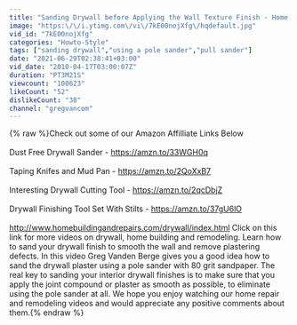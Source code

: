 ```yaml
---
title: "Sanding Drywall before Applying the Wall Texture Finish - Home Building and Remodeling Advice"
image: "https:\/\/i.ytimg.com\/vi\/7kE00nojXfg\/hqdefault.jpg"
vid_id: "7kE00nojXfg"
categories: "Howto-Style"
tags: ["sanding drywall","using a pole sander","pull sander"]
date: "2021-06-29T02:38:41+03:00"
vid_date: "2010-04-17T03:00:07Z"
duration: "PT3M21S"
viewcount: "100623"
likeCount: "52"
dislikeCount: "38"
channel: "gregvancom"
---
```

{% raw %}Check out some of our Amazon Affilliate Links Below<br /><br />Dust Free Drywall Sander - <a rel="nofollow" target="blank" href="https://amzn.to/33WGH0q">https://amzn.to/33WGH0q</a><br /><br />Taping Knifes and Mud Pan - <a rel="nofollow" target="blank" href="https://amzn.to/2QoXxB7">https://amzn.to/2QoXxB7</a><br /><br />Interesting Drywall Cutting Tool - <a rel="nofollow" target="blank" href="https://amzn.to/2qcDbjZ">https://amzn.to/2qcDbjZ</a><br /><br />Drywall Finishing Tool Set With Stilts - <a rel="nofollow" target="blank" href="https://amzn.to/37gU6lO">https://amzn.to/37gU6lO</a><br /><br /><a rel="nofollow" target="blank" href="http://www.homebuildingandrepairs.com/drywall/index.html">http://www.homebuildingandrepairs.com/drywall/index.html</a> Click on this link for more videos on drywall, home building and remodeling. Learn how to sand your drywall finish to smooth the wall and remove plastering defects.  In this video Greg Vanden Berge gives you a good idea how to sand the drywall plaster using a pole sander with 80 grit sandpaper.  The real key to sanding your interior drywall finishes is to make sure that you apply the joint compound or plaster as smooth as possible, to eliminate using the pole sander at all.  We hope you enjoy watching our home repair and remodeling videos and would appreciate any positive comments about them.{% endraw %}
